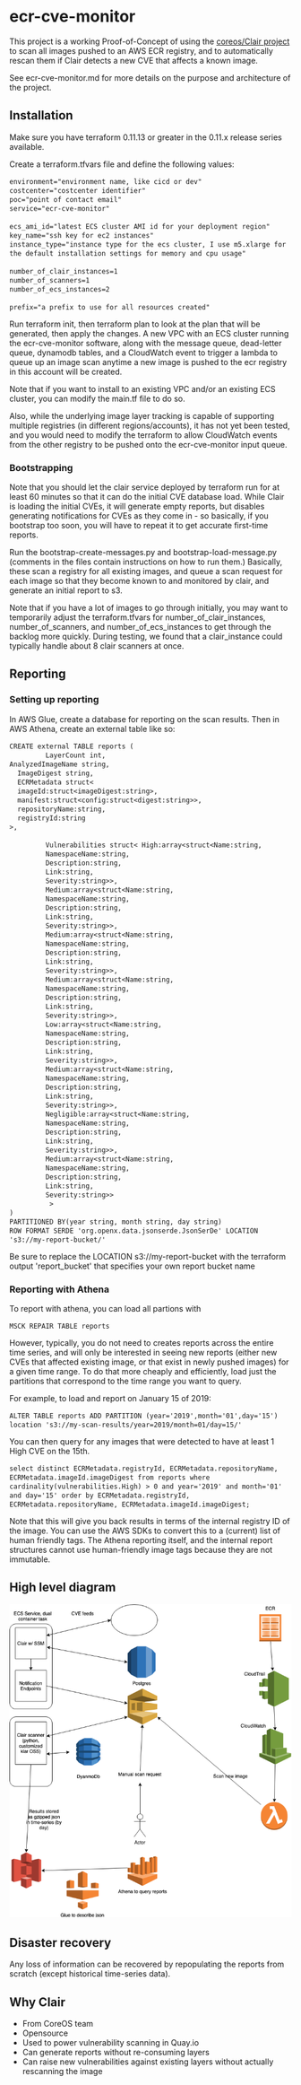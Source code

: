 # ecr-cve-monitor

This project is a working Proof-of-Concept of using the [coreos/Clair project](https://github.com/coreos/clair) to scan all images pushed to an AWS ECR registry, and to automatically rescan them if Clair detects a new CVE that affects a known image.

See ecr-cve-monitor.md for more details on the purpose and architecture of the project.

## Installation

Make sure you have terraform 0.11.13 or greater in the 0.11.x release series available.

Create a terraform.tfvars file and define the following values:

```
environment="environment name, like cicd or dev"
costcenter="costcenter identifier"
poc="point of contact email"
service="ecr-cve-monitor"

ecs_ami_id="latest ECS cluster AMI id for your deployment region"
key_name="ssh key for ec2 instances"
instance_type="instance type for the ecs cluster, I use m5.xlarge for the default installation settings for memory and cpu usage"

number_of_clair_instances=1
number_of_scanners=1
number_of_ecs_instances=2

prefix="a prefix to use for all resources created"
```

Run terraform init, then terraform plan to look at the plan that will be generated, then apply the changes.
A new VPC with an ECS cluster running the ecr-cve-monitor software, along with the message queue, dead-letter queue, dynamodb tables, and a CloudWatch event to trigger a lambda to queue up an image scan anytime a new image is pushed to the ecr registry in this account will be created.

Note that if you want to install to an existing VPC and/or an existing ECS cluster, you can modify the main.tf file to do so.

Also, while the underlying image layer tracking is capable of supporting multiple registries (in different regions/accounts), it has not yet been tested, and you would need to modify the terraform to allow CloudWatch events from the other registry to be pushed onto the ecr-cve-monitor input queue.

### Bootstrapping

Note that you should let the clair service deployed by terraform run for at least 60 minutes so that it can do the initial CVE database load.  While Clair is loading the initial CVEs, it will generate empty reports, but disables generating notifications for CVEs as they come in - so basically, if you bootstrap too soon, you will have to repeat it to get accurate first-time reports.

Run the bootstrap-create-messages.py and bootstrap-load-message.py (comments in the files contain instructions on how to run them.)  Basically, these scan a registry for all existing images, and queue a scan request for each image so that they become known to and monitored by clair, and generate an initial report to s3.

Note that if you have a lot of images to go through initially, you may want to temporarily adjust the terraform.tfvars for number_of_clair_instances, number_of_scanners, and number_of_ecs_instances to get through the backlog more quickly.  During testing, we found that a clair_instance could typically handle about 8 clair scanners at once.

## Reporting

### Setting up reporting

In AWS Glue, create a database for reporting on the scan results.  Then in AWS Athena, create an external table like so:

```
CREATE external TABLE reports (
         LayerCount int,
AnalyzedImageName string,
  ImageDigest string,
  ECRMetadata struct<
  imageId:struct<imageDigest:string>,
  manifest:struct<config:struct<digest:string>>,
  repositoryName:string,
  registryId:string
>,

         Vulnerabilities struct< High:array<struct<Name:string,
         NamespaceName:string,
         Description:string,
         Link:string,
         Severity:string>>,
         Medium:array<struct<Name:string,
         NamespaceName:string,
         Description:string,
         Link:string,
         Severity:string>>,
         Medium:array<struct<Name:string,
         NamespaceName:string,
         Description:string,
         Link:string,
         Severity:string>>,
         Medium:array<struct<Name:string,
         NamespaceName:string,
         Description:string,
         Link:string,
         Severity:string>>,
         Low:array<struct<Name:string,
         NamespaceName:string,
         Description:string,
         Link:string,
         Severity:string>>,
         Medium:array<struct<Name:string,
         NamespaceName:string,
         Description:string,
         Link:string,
         Severity:string>>,
         Negligible:array<struct<Name:string,
         NamespaceName:string,
         Description:string,
         Link:string,
         Severity:string>>,
         Medium:array<struct<Name:string,
         NamespaceName:string,
         Description:string,
         Link:string,
         Severity:string>>
          >
)
PARTITIONED BY(year string, month string, day string)
ROW FORMAT SERDE 'org.openx.data.jsonserde.JsonSerDe' LOCATION 's3://my-report-bucket/'
```

Be sure to replace the LOCATION s3://my-report-bucket with the terraform output 'report_bucket' that specifies your own report bucket name

### Reporting with Athena

To report with athena, you can load all partions with

```
MSCK REPAIR TABLE reports
```

However, typically, you do not need to creates reports across the entire time series, and will only be interested in seeing new reports (either new CVEs that affected existing image, or that exist in newly pushed images) for a given time range.  To do that more cheaply and efficiently, load just the partitions that correspond to the time range you want to query.

For example, to load and report on January 15 of 2019:

```
ALTER TABLE reports ADD PARTITION (year='2019',month='01',day='15') location 's3://my-scan-results/year=2019/month=01/day=15/'
```

You can then query for any images that were detected to have at least 1 High CVE on the 15th.

```
select distinct ECRMetadata.registryId, ECRMetadata.repositoryName, ECRMetadata.imageId.imageDigest from reports where cardinality(vulnerabilities.High) > 0 and year='2019' and month='01' and day='15' order by ECRMetadata.registryId, ECRMetadata.repositoryName, ECRMetadata.imageId.imageDigest;
```

Note that this will give you back results in terms of the internal registry ID of the image.  You can use the AWS SDKs to convert this to a (current) list of human friendly tags.  The Athena reporting itself, and the internal report structures cannot use human-friendly image tags because they are not immutable.

## High level diagram

![Architecture](ecr-cve-monitor.png)

## Disaster recovery

Any loss of information can be recovered by repopulating the reports from scratch (except historical time-series data).

## Why Clair

* From CoreOS team
* Opensource
* Used to power vulnerability scanning in Quay.io
* Can generate reports without re-consuming layers
* Can raise new vulnerabilities against existing layers without actually rescanning the image

